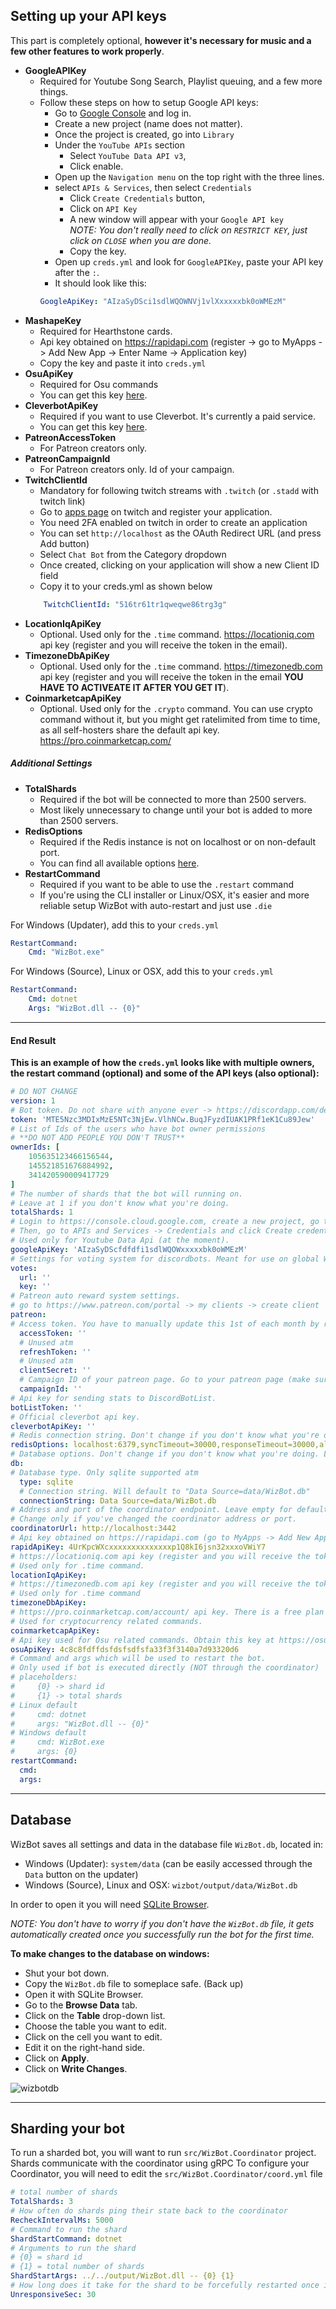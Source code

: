 ## Setting up your API keys

This part is completely optional, **however it's necessary for music and a few other features to work properly**.

- **GoogleAPIKey**
    - Required for Youtube Song Search, Playlist queuing, and a few more things.
    - Follow these steps on how to setup Google API keys:
        - Go to [Google Console][Google Console] and log in.
        - Create a new project (name does not matter).
        - Once the project is created, go into `Library`
        - Under the `YouTube APIs` section
            - Select `YouTube Data API v3`,
            - Click enable.
        - Open up the `Navigation menu` on the top right with the three lines.
        - select `APIs & Services`, then select `Credentials`
          - Click `Create Credentials` button,
          - Click on `API Key`
          - A new window will appear with your `Google API key`  
          *NOTE: You don't really need to click on `RESTRICT KEY`, just click on `CLOSE` when you are done.*
          - Copy the key.
        - Open up `creds.yml` and look for `GoogleAPIKey`, paste your API key after the `:`.
        - It should look like this:
        ```yml
        GoogleApiKey: "AIzaSyDSci1sdlWQOWNVj1vlXxxxxxbk0oWMEzM"
        ```
- **MashapeKey**
    - Required for Hearthstone cards.
    - Api key obtained on https://rapidapi.com (register -> go to MyApps -> Add New App -> Enter Name -> Application key)
    - Copy the key and paste it into `creds.yml`
- **OsuApiKey**
    - Required for Osu commands
    - You can get this key [here](https://osu.ppy.sh/p/api).
- **CleverbotApiKey**
    - Required if you want to use Cleverbot. It's currently a paid service.
    - You can get this key [here](http://www.cleverbot.com/api/).
- **PatreonAccessToken**
    - For Patreon creators only.
- **PatreonCampaignId**
    - For Patreon creators only. Id of your campaign.
- **TwitchClientId**
    - Mandatory for following twitch streams with `.twitch` (or `.stadd` with twitch link)
    - Go to [apps page](https://dev.twitch.tv/console/apps/create) on twitch and register your application.
    - You need 2FA enabled on twitch in order to create an application
    - You can set `http://localhost` as the OAuth Redirect URL (and press Add button)
    - Select `Chat Bot` from the Category dropdown
    - Once created, clicking on your application will show a new Client ID field
    - Copy it to your creds.yml as shown below
    ```yml
        TwitchClientId: "516tr61tr1qweqwe86trg3g"
    ```
- **LocationIqApiKey**
    - Optional. Used only for the `.time` command. https://locationiq.com api key (register and you will receive the token in the email). 
- **TimezoneDbApiKey**
    - Optional. Used only for the `.time` command. https://timezonedb.com api key (register and you will receive the token in the email **YOU HAVE TO ACTIVEATE IT AFTER YOU GET IT**).
- **CoinmarketcapApiKey**
    - Optional. Used only for the `.crypto` command. You can use crypto command without it, but you might get ratelimited from time to time, as all self-hosters share the default api key. https://pro.coinmarketcap.com/

##### Additional Settings

- **TotalShards**
    - Required if the bot will be connected to more than 2500 servers.
    - Most likely unnecessary to change until your bot is added to more than 2500 servers.
- **RedisOptions**
    - Required if the Redis instance is not on localhost or on non-default port.
    - You can find all available options [here](https://stackexchange.github.io/StackExchange.Redis/Configuration.html).
- **RestartCommand**
    - Required if you want to be able to use the `.restart` command
    - If you're using the CLI installer or Linux/OSX, it's easier and more reliable setup WizBot with auto-restart and just use `.die`

For Windows (Updater), add this to your `creds.yml`

```yml
RestartCommand:
    Cmd: "WizBot.exe"
```

For Windows (Source), Linux or OSX, add this to your `creds.yml`

```yml
RestartCommand:
    Cmd: dotnet
    Args: "WizBot.dll -- {0}"
```

---

#### End Result

**This is an example of how the `creds.yml` looks like with multiple owners, the restart command (optional) and some of the API keys (also optional):**

```yml
# DO NOT CHANGE
version: 1
# Bot token. Do not share with anyone ever -> https://discordapp.com/developers/applications/
token: 'MTE5Nzc3MDIxMzE5NTc3NjEw.VlhNCw.BuqJFyzdIUAK1PRf1eK1Cu89Jew'
# List of Ids of the users who have bot owner permissions
# **DO NOT ADD PEOPLE YOU DON'T TRUST**
ownerIds: [
    105635123466156544,
    145521851676884992,
    341420590009417729
]
# The number of shards that the bot will running on.
# Leave at 1 if you don't know what you're doing.
totalShards: 1
# Login to https://console.cloud.google.com, create a new project, go to APIs & Services -> Library -> YouTube Data API and enable it.
# Then, go to APIs and Services -> Credentials and click Create credentials -> API key.
# Used only for Youtube Data Api (at the moment).
googleApiKey: 'AIzaSyDScfdfdfi1sdlWQOWxxxxxbk0oWMEzM'
# Settings for voting system for discordbots. Meant for use on global WizBot.
votes:
  url: ''
  key: ''
# Patreon auto reward system settings.
# go to https://www.patreon.com/portal -> my clients -> create client
patreon:
# Access token. You have to manually update this 1st of each month by refreshing the token on https://patreon.com/portal
  accessToken: ''
  # Unused atm
  refreshToken: ''
  # Unused atm
  clientSecret: ''
  # Campaign ID of your patreon page. Go to your patreon page (make sure you're logged in) and type "prompt('Campaign ID', window.patreon.bootstrap.creator.data.id);" in the console. (ctrl + shift + i)
  campaignId: ''
# Api key for sending stats to DiscordBotList.
botListToken: ''
# Official cleverbot api key.
cleverbotApiKey: ''
# Redis connection string. Don't change if you don't know what you're doing.
redisOptions: localhost:6379,syncTimeout=30000,responseTimeout=30000,allowAdmin=true,password=
# Database options. Don't change if you don't know what you're doing. Leave null for default values
db:
# Database type. Only sqlite supported atm
  type: sqlite
  # Connection string. Will default to "Data Source=data/WizBot.db"
  connectionString: Data Source=data/WizBot.db
# Address and port of the coordinator endpoint. Leave empty for default.
# Change only if you've changed the coordinator address or port.
coordinatorUrl: http://localhost:3442
# Api key obtained on https://rapidapi.com (go to MyApps -> Add New App -> Enter Name -> Application key)
rapidApiKey: 4UrKpcWXcxxxxxxxxxxxxxxp1Q8kI6jsn32xxxoVWiY7
# https://locationiq.com api key (register and you will receive the token in the email).
# Used only for .time command.
locationIqApiKey: 
# https://timezonedb.com api key (register and you will receive the token in the email).
# Used only for .time command
timezoneDbApiKey: 
# https://pro.coinmarketcap.com/account/ api key. There is a free plan for personal use.
# Used for cryptocurrency related commands.
coinmarketcapApiKey: 
# Api key used for Osu related commands. Obtain this key at https://osu.ppy.sh/p/api
osuApiKey: 4c8c8fdffdsfdsfsdfsfa33f3f3140a7d93320d6
# Command and args which will be used to restart the bot.
# Only used if bot is executed directly (NOT through the coordinator)
# placeholders: 
#     {0} -> shard id 
#     {1} -> total shards
# Linux default
#     cmd: dotnet
#     args: "WizBot.dll -- {0}"
# Windows default
#     cmd: WizBot.exe
#     args: {0}
restartCommand:
  cmd: 
  args: 
```

---

## Database

WizBot saves all settings and data in the database file `WizBot.db`, located in:

- Windows (Updater): `system/data` (can be easily accessed through the `Data` button on the updater)
- Windows (Source), Linux and OSX: `wizbot/output/data/WizBot.db`

In order to open it you will need [SQLite Browser](http://sqlitebrowser.org/).

*NOTE: You don't have to worry if you don't have the `WizBot.db` file, it gets automatically created once you successfully run the bot for the first time.*

**To make changes to the database on windows:**

- Shut your bot down.
- Copy the `WizBot.db` file to someplace safe. (Back up)
- Open it with SQLite Browser.
- Go to the **Browse Data** tab.
- Click on the **Table** drop-down list.
- Choose the table you want to edit.
- Click on the cell you want to edit.
- Edit it on the right-hand side.
- Click on **Apply**.
- Click on **Write Changes**.

![wizbotdb](https://cdn.discordapp.com/attachments/251504306010849280/254067055240806400/nadekodb.gif)

---

## Sharding your bot

To run a sharded bot, you will want to run `src/WizBot.Coordinator` project.
Shards communicate with the coordinator using gRPC
To configure your Coordinator, you will need to edit the `src/WizBot.Coordinator/coord.yml` file

```yml
# total number of shards
TotalShards: 3
# How often do shards ping their state back to the coordinator
RecheckIntervalMs: 5000
# Command to run the shard
ShardStartCommand: dotnet
# Arguments to run the shard
# {0} = shard id
# {1} = total number of shards
ShardStartArgs: ../../output/WizBot.dll -- {0} {1}
# How long does it take for the shard to be forcefully restarted once it stops reporting its state
UnresponsiveSec: 30
```

[Google Console]: https://console.developers.google.com
[DiscordApp]: https://discordapp.com/developers/applications/me
[Invite Guide]: https://tukimoop.pw/s/guide.html
